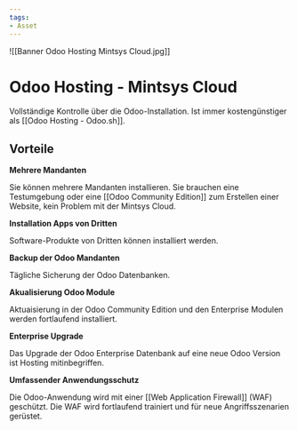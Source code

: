 ```yaml
---
tags:
- Asset
---
```

![[Banner Odoo Hosting Mintsys Cloud.jpg]]

# Odoo Hosting - Mintsys Cloud

Vollständige Kontrolle über die Odoo-Installation. Ist immer kostengünstiger als [[Odoo Hosting - Odoo.sh]].

## Vorteile

**Mehrere Mandanten**

Sie können mehrere Mandanten installieren. Sie brauchen eine Testumgebung oder eine [[Odoo Community Edition]] zum Erstellen einer Website, kein Problem mit der Mintsys Cloud.

**Installation Apps von Dritten**

Software-Produkte von Dritten können installiert werden.

**Backup der Odoo Mandanten**

Tägliche Sicherung der Odoo Datenbanken.

**Akualisierung Odoo Module**

Aktuaisierung in der Odoo Community Edition und den Enterprise Modulen werden fortlaufend installiert.

**Enterprise Upgrade**

Das Upgrade der Odoo Enterprise Datenbank auf eine neue Odoo Version ist Hosting mitinbegriffen.

**Umfassender Anwendungsschutz**

Die Odoo-Anwendung wird mit einer [[Web Application Firewall]] (WAF) geschützt. Die WAF wird fortlaufend trainiert und für neue Angriffsszenarien gerüstet.
